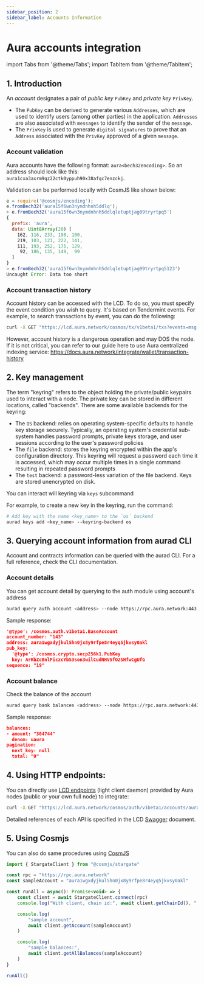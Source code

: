 ```yaml
---
sidebar_position: 2
sidebar_label: Accounts Information
---
```

# Aura accounts integration

import Tabs from '@theme/Tabs';
import TabItem from '@theme/TabItem';


## 1. Introduction

An _account_ designates a pair of _public key_ `PubKey` and _private key_ `PrivKey`. 

- The `PubKey` can be derived to generate various `Addresses`, which are used to identify users (among other parties) in the application. `Addresses` are also associated with `messages` to identify the sender of the `message`. 
- The `PrivKey` is used to generate `digital signatures` to prove that an `Address` associated with the `PrivKey` approved of a given `message`.

### Account validation
Aura accounts have the following format: `aura<bech32encoding>`. So an address should look like this: `aura1cxa3axrm9qz22ctk0yppuh90x38afqc7enzckj`.

Validation can be performed locally with CosmJS like shown below:
```js
e = require('@cosmjs/encoding'); 
e.fromBech32('aura15f6wn3nymdnhnh5ddlq');
> e.fromBech32('aura15f6wn3nymdnhnh5ddlqletuptjag09tryrtpq5')
{
  prefix: 'aura',
  data: Uint8Array(20) [
    162, 116, 233, 198, 100,
    219, 103, 121, 222, 141,
    111, 193, 252, 175, 129,
     92, 186, 135, 149,  99
  ]
}
> e.fromBech32('aura15f6wn3nymdnhnh5ddlqletuptjag09tryrtpq5123')
Uncaught Error: Data too short
```

### Account transaction history
Account history can be accessed with the LCD. To do so, you must specify the event condition you wish to query. It's based on Tendermint 
events. For example, to search transactions by event, you can do the following:

```bash
curl -X GET "https://lcd.aura.network/cosmos/tx/v1beta1/txs?events=msg.sender='aura1cxa3axrm9qz22ctk0yppuh90x38afqc7enzck'" -H "accept: application/json"
```

However, account history is a dangerous operation and may DOS the node. If it is not critical, you can refer to our guide here to use Aura centralized indexing service:
https://docs.aura.network/integrate/wallet/transaction-history

## 2. Key management

The term "keyring" refers to the object holding the private/public keypairs used to interact with a node. The private key can be stored in different locations, called "backends". There are some available backends for the keyring:

- The `OS` backend: relies on operating system-specific defaults to handle key storage securely. Typically, an operating system's credential sub-system handles password prompts, private keys storage, and user sessions according to the user's password policies
- The `file` backend: stores the keyring encrypted within the app's configuration directory. This keyring will request a password each time it is accessed, which may occur multiple times in a single command resulting in repeated password prompts
- The `test` backend: a password-less variation of the file backend. Keys are stored unencrypted on disk.

You can interact will keyring via `keys` subcommand

For example, to create a new key in the keyring, run the command:
```bash
# Add key with the name <key_name> to the `os` backend
aurad keys add <key_name> --keyring-backend os
```

## 3. Querying account information from aurad CLI

Account and contracts information can be queried with the aurad CLI. For a full reference, check the CLI documentation.

### Account details

You can get account detail by querying to the auth module using account's address

```bash
aurad query auth account <address> --node https://rpc.aura.network:443
```

Sample response:

```json
'@type': /cosmos.auth.v1beta1.BaseAccount
account_number: "143"
address: aura1wgxdyjkul5hn0jx8y9rfpe8r4eyq5jkvsy0akl
pub_key:
  '@type': /cosmos.crypto.secp256k1.PubKey
  key: ArKbZcBnlPiczcYbS3son3wilCudNHV5fO2SHfwCgUfG
sequence: "19"
```

### Account balance

Check the balance of the account

```bash
aurad query bank balances <address> --node https://rpc.aura.network:443
```

Sample response:

```json
balances:
- amount: "304744"
  denom: uaura
pagination:
  next_key: null
  total: "0"
```

## 4. Using HTTP endpoints:
You can directly use [LCD endpoints](http://localhost:3000/developer/endpoints) (light client daemon) provided by Aura nodes (public or your own full node) to integrate:


```bash
curl -X GET "https://lcd.aura.network/cosmos/auth/v1beta1/accounts/aura1wgxdyjkul5hn0jx8y9rfpe8r4eyq5jkvsy0akl" -H  "accept: application/json"
```

Detailed references of each API is specified in the LCD [Swagger](https://lcd.aura.network/) document.

## 5. Using Cosmjs

You can also do same procedures using [CosmJS](https://github.com/cosmos/cosmjs)

```javascript
import { StargateClient } from "@cosmjs/stargate"

const rpc = "https://rpc.aura.network"
const sampleAccount = "aura1wgxdyjkul5hn0jx8y9rfpe8r4eyq5jkvsy0akl"

const runAll = async(): Promise<void> => {
    const client = await StargateClient.connect(rpc)
    console.log("With client, chain id:", await client.getChainId(), ", height:", await client.getHeight())

    console.log(
        "sample account",
        await client.getAccount(sampleAccount)
    )

    console.log(
        "sample balances:",
        await client.getAllBalances(sampleAccount)
    )
}

runAll()
```
